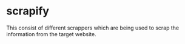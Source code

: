# scrapify
This consist of different scrappers which are being used to scrap the information from the target website.
